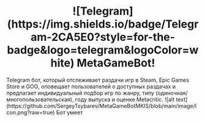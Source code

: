 <h1 align="center"> ![Telegram](https://img.shields.io/badge/Telegram-2CA5E0?style=for-the-badge&logo=telegram&logoColor=white) MetaGameBot!</h1>
Telegram бот, который отслеживает раздачи игр в Steam, Epic Games Store и GOG, оповещает пользователей о доступных раздачах и предлагает индивидуальный подбор игр по жанру, типу (одиночная/многопользовательская), году выпуска и оценке Metacritic.
![alt text](https://github.com/SergeyTsybarev/MetaGameBotMKIS/blob/main/image/Icon.png?raw=true)
Бот умеет
